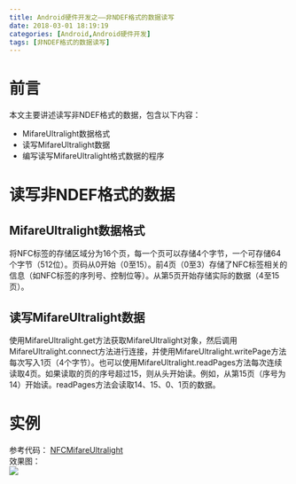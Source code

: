 ```yaml
---
title: Android硬件开发之——非NDEF格式的数据读写
date: 2018-03-01 18:19:19
categories: [Android,Android硬件开发]
tags: [非NDEF格式的数据读写]
---
```

# 前言 
本文主要讲述读写非NDEF格式的数据，包含以下内容：  

- MifareUltralight数据格式
- 读写MifareUltralight数据
- 编写读写MifareUltralight格式数据的程序

<!--more-->

# 读写非NDEF格式的数据
## MifareUltralight数据格式
将NFC标签的存储区域分为16个页，每一个页可以存储4个字节，一个可存储64个字节（512位）。页码从0开始（0至15）。前4页（0至3）存储了NFC标签相关的信息（如NFC标签的序列号、控制位等）。从第5页开始存储实际的数据（4至15页）。

## 读写MifareUltralight数据
使用MifareUltralight.get方法获取MifareUltralight对象，然后调用MifareUltralight.connect方法进行连接，并使用MifareUltralight.writePage方法每次写入1页（4个字节）。也可以使用MifareUltralight.readPages方法每次连续读取4页。如果读取的页的序号超过15，则从头开始读。例如，从第15页（序号为14）开始读。readPages方法会读取14、15、0、1页的数据。

# 实例
参考代码： [NFCMifareUltralight][1]  
效果图：  
![][2]  



[1]: https://github.com/PGzxc/NFCMifareUltralight
[2]: http://p4ub8kcva.bkt.clouddn.com/nfc-mifareul-tralight.png

